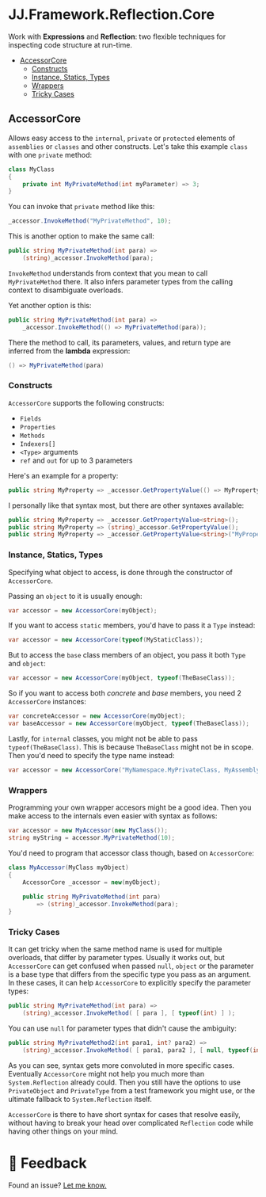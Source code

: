 JJ.Framework.Reflection.Core
============================

Work with __Expressions__ and __Reflection__: two flexible techniques for inspecting code structure at run-time.

- [AccessorCore](#accessorcore)
    - [Constructs](#constructs)
    - [Instance, Statics, Types](#instance-statics-types)
    - [Wrappers](#wrappers)
    - [Tricky Cases](#tricky-cases)

AccessorCore
------------

Allows easy access to the `internal`, `private` or `protected` elements of `assemblies` or `classes` and other constructs.
Let's take this example `class` with one `private` method:

```cs
class MyClass
{
    private int MyPrivateMethod(int myParameter) => 3;
}
```

You can invoke that `private` method like this:

```cs
_accessor.InvokeMethod("MyPrivateMethod", 10);
```

This is another option to make the same call:

```cs
public string MyPrivateMethod(int para) =>
    (string)_accessor.InvokeMethod(para);
```

`InvokeMethod` understands from context that you mean to call `MyPrivateMethod` there. It also infers parameter types from the calling context to disambiguate overloads.

Yet another option is this:

```cs
public string MyPrivateMethod(int para) =>
    _accessor.InvokeMethod(() => MyPrivateMethod(para));
```

There the method to call, its parameters, values, and return type are inferred from the __lambda__ expression:

```cs
() => MyPrivateMethod(para)
```

### Constructs

`AccessorCore` supports the following constructs:

- `Fields`
- `Properties`
- `Methods`
- `Indexers[]`
- `<Type>` arguments
- `ref` and `out` for up to 3 parameters

Here's an example for a property:

```cs
public string MyProperty => _accessor.GetPropertyValue(() => MyProperty);
```

I personally like that syntax most, but there are other syntaxes available:

```cs
public string MyProperty => _accessor.GetPropertyValue<string>();
public string MyProperty => (string)_accessor.GetPropertyValue();
public string MyProperty => _accessor.GetPropertyValue<string>("MyProperty");
```

### Instance, Statics, Types

Specifying what object to access, is done through the constructor of `AccessorCore`.

Passing an `object` to it is usually enough:

```cs
var accessor = new AccessorCore(myObject);
```

If you want to access `static` members, you'd have to pass it a `Type` instead:

```cs
var accessor = new AccessorCore(typeof(MyStaticClass));
```

But to access the `base` class members of an object, you pass it both `Type` and `object`:

```cs
var accessor = new AccessorCore(myObject, typeof(TheBaseClass));
```

So if you want to access both *concrete* and *base* members, you need 2 `AccessorCore` instances:

```cs
var concreteAccessor = new AccessorCore(myObject);
var baseAccessor = new AccessorCore(myObject, typeof(TheBaseClass));
```

Lastly, for `internal` classes, you might not be able to pass `typeof(TheBaseClass)`. This is because `TheBaseClass` might not be in scope. Then you'd need to specify the type name instead:

```cs
var accessor = new AccessorCore("MyNamespace.MyPrivateClass, MyAssembly");
```

### Wrappers

Programming your own wrapper accesors might be a good idea. Then you make access to the internals even easier with syntax as follows:

```cs
var accessor = new MyAccessor(new MyClass());
string myString = accessor.MyPrivateMethod(10);
```

You'd need to program that accessor class though, based on `AccessorCore`:

```cs
class MyAccessor(MyClass myObject)
{
    AccessorCore _accessor = new(myObject);
    
    public string MyPrivateMethod(int para) 
        => (string)_accessor.InvokeMethod(para);
}
```

### Tricky Cases

It can get tricky when the same method name is used for multiple overloads, that differ by parameter types. Usually it works out, but `AccessorCore` can get confused when passed `null`, `object` or the parameter is a base type that differs from the specific type you pass as an argument. In these cases, it can help `AccessorCore` to explicitly specify the parameter types:

```cs
public string MyPrivateMethod(int para) =>
    (string)_accessor.InvokeMethod( [ para ], [ typeof(int) ] );
```

You can use `null` for parameter types that didn't cause the ambiguity:

```cs
public string MyPrivateMethod2(int para1, int? para2) =>
    (string)_accessor.InvokeMethod( [ para1, para2 ], [ null, typeof(int?) ] );
```

As you can see, syntax gets more convoluted in more specific cases. Eventually `AccessorCore` might not help you much more than `System.Reflection` already could. Then you still have the options to use `PrivateObject` and `PrivateType` from a test framework you might use, or the ultimate fallback to `System.Reflection` itself.

`AccessorCore` is there to have short syntax for cases that resolve easily, without having to break your head over complicated `Reflection` code while having other things on your mind.


💬 Feedback
============

Found an issue? [Let me know.](https://jjvanzon.github.io/#-how-to-reach-me)